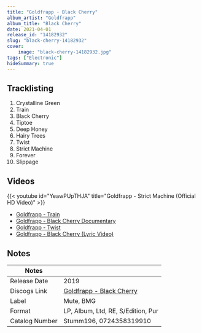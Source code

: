 ```yaml
---
title: "Goldfrapp - Black Cherry"
album_artist: "Goldfrapp"
album_title: "Black Cherry"
date: 2021-04-01
release_id: "14182932"
slug: "black-cherry-14182932"
cover:
    image: "black-cherry-14182932.jpg"
tags: ["Electronic"]
hideSummary: true
---
```


## Tracklisting
1. Crystalline Green
2. Train
3. Black Cherry
4. Tiptoe
5. Deep Honey
6. Hairy Trees
7. Twist
8. Strict Machine
9. Forever
10. Slippage

## Videos
{{< youtube id="YeawPUpTHJA" title="Goldfrapp - Strict Machine (Official HD Video)" >}}
- [Goldfrapp - Train](https://www.youtube.com/watch?v=PHnYe5Nj0F0)
- [Goldfrapp - Black Cherry Documentary](https://www.youtube.com/watch?v=Lgktgw8a69I)
- [Goldfrapp - Twist](https://www.youtube.com/watch?v=tAhMo-wWTsk)
- [Goldfrapp - Black Cherry (Lyric Video)](https://www.youtube.com/watch?v=vnN342N6NQw)

## Notes

| Notes          |             |
| ---------------| ----------- |
| Release Date   | 2019 |
| Discogs Link   | [Goldfrapp - Black Cherry](https://www.discogs.com/release/14182932) |
| Label          | Mute, BMG |
| Format         | LP, Album, Ltd, RE, S/Edition, Pur |
| Catalog Number | Stumm196, 0724358319910 |

